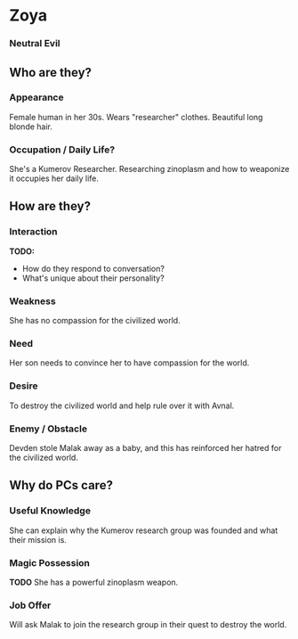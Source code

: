 # Zoya
### Neutral Evil

## Who are they?

### Appearance

Female human in her 30s.
Wears "researcher" clothes.
Beautiful long blonde hair.

### Occupation / Daily Life?

She's a Kumerov Researcher.
Researching zinoplasm and how to weaponize it occupies her daily life.

## How are they?

### Interaction

**TODO:**
- How do they respond to conversation?
- What's unique about their personality?

### Weakness

She has no compassion for the civilized world.

### Need

Her son needs to convince her to have compassion for the world.

### Desire

To destroy the civilized world and help rule over it with Avnal.

### Enemy / Obstacle

Devden stole Malak away as a baby, and this has reinforced her hatred for the civilized world.

## Why do PCs care?

### Useful Knowledge

She can explain why the Kumerov research group was founded and what their mission is.

### Magic Possession

**TODO** She has a powerful zinoplasm weapon.

### Job Offer

Will ask Malak to join the research group in their quest to destroy the world.

